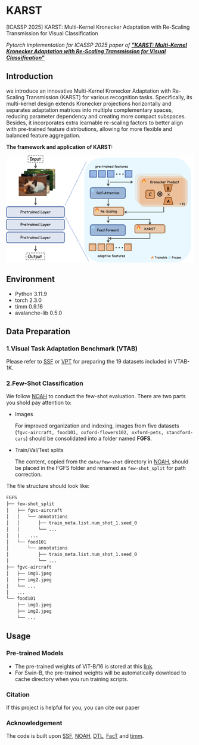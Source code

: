 # KARST
[ICASSP 2025] KARST: Multi-Kernel Kronecker Adaptation with Re-Scaling Transmission for Visual Classification

*Pytorch implementation for ICASSP 2025 paper of [**"KARST: Multi-Kernel Kronecker Adaptation with Re-Scaling Transmission for Visual Classification"**](https://arxiv.org/abs/2502.06779)*

## Introduction

we introduce an innovative Multi-Kernel Kronecker Adaptation with Re-Scaling Transmission (KARST) for various recognition tasks. Specifically, its multi-kernel design extends Kronecker projections horizontally and separates adaptation matrices into multiple complementary spaces, reducing parameter dependency and creating more compact subspaces. Besides, it incorporates extra learnable re-scaling factors to better align with pre-trained feature distributions, allowing for more flexible and balanced feature aggregation.

**The framework and application of KARST:**

<img src="docs/framework.png">

## Environment

- Python 3.11.9
- torch 2.3.0
- timm 0.9.16
- avalanche-lib 0.5.0

## Data Preparation

### 1.Visual Task Adaptation Benchmark (VTAB)

Please refer to [SSF](https://github.com/dongzelian/SSF) or [VPT](https://github.com/KMnP/vpt/blob/main/VTAB_SETUP.md) for preparing the 19 datasets included in VTAB-1K.

### 2.Few-Shot Classification

We follow [NOAH](https://github.com/ZhangYuanhan-AI/NOAH) to conduct the few-shot evaluation. There are two parts you shold pay attention to:
- Images
  
  For improved organization and indexing, images from five datasets (`fgvc-aircraft, food101, oxford-flowers102, oxford-pets, standford-cars`) should be consolidated into a folder named **FGFS**.
- Train/Val/Test splits
  
   The content, copied from the `data/few-shot` directory in [NOAH](https://github.com/ZhangYuanhan-AI/NOAH/tree/main/data/few-shot), should be placed in the FGFS folder and renamed as `few-shot_split` for path correction.

The file structure should look like:
  ```bash
  FGFS
  ├── few-shot_split
  │   ├── fgvc-aircraft
  │   │   └── annotations
  │   │       ├── train_meta.list.num_shot_1.seed_0
  │   │       └── ...
  │   │    ...
  │   └── food101
  │       └── annotations
  │           ├── train_meta.list.num_shot_1.seed_0
  │           └── ...
  ├── fgvc-aircraft
  │   ├── img1.jpeg
  │   ├── img2.jpeg
  │   └── ...
  │   ...
  └── food101
      ├── img1.jpeg
      ├── img2.jpeg
      └── ...
  ```
## Usage

### Pre-trained Models

- The pre-trained weights of ViT-B/16 is stored at this [link](https://storage.googleapis.com/vit_models/imagenet21k/ViT-B_16.npz).
- For Swin-B, the pre-trained weights will be automatically download to cache directory when you run training scripts.

### Citation
If this project is helpful for you, you can cite our paper

### Acknowledgement
The code is built upon [SSF](https://github.com/dongzelian/SSF), [NOAH](https://github.com/ZhangYuanhan-AI/NOAH), [DTL](https://github.com/heekhero/DTL/tree/main), [FacT](https://github.com/JieShibo/PETL-ViT) and [timm](https://github.com/rwightman/pytorch-image-models). 
